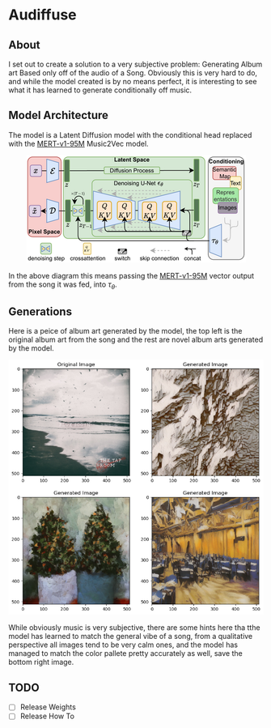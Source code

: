 # Audiffuse
## About
I set out to create a solution to a very subjective problem: Generating Album art Based only off of the audio of a Song. Obviously this is very hard to do, and while the model created is by no means perfect, it is interesting to see what it has learned to generate conditionally off music.

## Model Architecture
The model is a Latent Diffusion model with the conditional head replaced with the [MERT-v1-95M](https://huggingface.co/m-a-p/MERT-v1-95M) Music2Vec model.

<p align="center">
<img src=assets/modelfigure.png />
</p>

In the above diagram this means passing the [MERT-v1-95M](https://huggingface.co/m-a-p/MERT-v1-95M) vector output from the song it was fed, into $`\tau_{\theta}`$.

## Generations
Here is a peice of album art generated by the model, the top left is the original album art from the song and the rest are novel album arts generated by the model.

<p align="center">
<img src=assets/bluesouth.png />
</p>

While obviously music is very subjective, there are some hints here tha tthe model has learned to match the general vibe of a song, from a qualitative perspective all images tend to be very calm ones, and the model has managed to match the color pallete pretty accurately as well, save the bottom right image.

## TODO
- [ ] Release Weights
- [ ] Release How To
